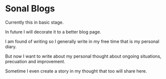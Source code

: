 
# Sonal Blogs

Currently this in basic stage.

In future I will decorate it to a better blog page.

I am found of writing so I generally write in my free time that is my personal diary.

But now I want to write about my personal thought about ongoing situations, precuation and improvement.

Sometime I even create a story in my thought that too will share here.